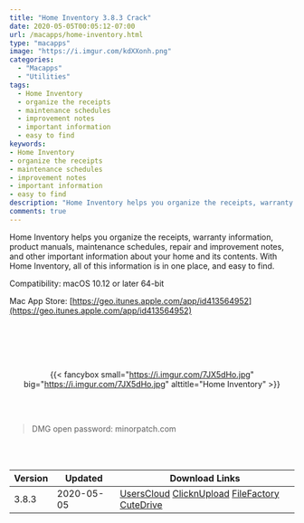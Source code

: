 ```yaml
---
title: "Home Inventory 3.8.3 Crack"
date: 2020-05-05T00:05:12-07:00
url: /macapps/home-inventory.html
type: "macapps"
image: "https://i.imgur.com/kdXXonh.png"
categories:
  - "Macapps"
  - "Utilities"
tags:
  - Home Inventory
  - organize the receipts
  - maintenance schedules
  - improvement notes
  - important information
  - easy to find
keywords:
- Home Inventory
- organize the receipts
- maintenance schedules
- improvement notes
- important information
- easy to find
description: "Home Inventory helps you organize the receipts, warranty information, product manuals, maintenance schedules, repair and improvement notes, and other important information about your home and its contents"
comments: true
---
```


Home Inventory helps you organize the receipts, warranty information, product manuals, maintenance schedules, repair and improvement notes, and other important information about your home and its contents. With Home Inventory, all of this information is in one place, and easy to find.

Compatibility: macOS 10.12 or later 64-bit

Mac App Store: [https://geo.itunes.apple.com/app/id413564952](https://geo.itunes.apple.com/app/id413564952)

<br/>
<br/>
<script async src="https://pagead2.googlesyndication.com/pagead/js/adsbygoogle.js"></script>
<ins class="adsbygoogle"
     style="display:block; text-align:center;"
     data-ad-layout="in-article"
     data-ad-format="fluid"
     data-ad-client="ca-pub-8746275014476192"
     data-ad-slot="5144997159"></ins>
<script>
     (adsbygoogle = window.adsbygoogle || []).push({});
</script>
<br/>
<br/>


<center>

{{< fancybox small="https://i.imgur.com/7JX5dHo.jpg" big="https://i.imgur.com/7JX5dHo.jpg" alttitle="Home Inventory" >}}

</center>

<br/>
<br/>


> DMG open password: minorpatch.com

<br/>

<br/>
<div id="history_version" class="history_version">

| Version | Updated | Download Links |
| ---- | ---- | ---- |
| 3.8.3 | 2020-05-05 | [UsersCloud](https://ouo.io/FjUbLho)   [ClicknUpload](https://ouo.io/nZkSKn)   [FileFactory](https://ouo.io/LfBhL0s)   [CuteDrive](https://ouo.io/iYKtpY) |

</div>
